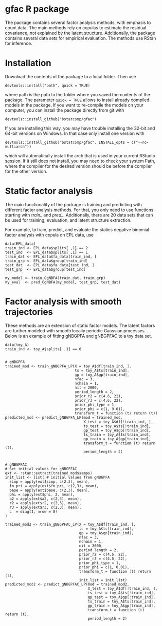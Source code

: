 # gfac R package
The package contains several factor analysis methods, with
emphasis to count data. The main methods rely on copulas to estimate the
residual covariance, not explained by the latent structure. Additionally, the
package contains several data sets for empirical evaluation. The methods use RStan for inference.

# Installation
Download the contents of the package to a local folder. Then use

```{r eval = FALSE}
devtools::install("path", quick = TRUE)
``` 
where path is the path to the folder where you saved the contents of the package. The parameter `quick = TRUE` allows to install already compiled models in the package. If you want to re-compile the models on your computer, you can install the package directly from git with

```{r eval = FALSE}
devtools::install_github("bstatcomp/gfac")
``` 

If you are installing this way, you may have trouble installing the 32-bit and 64-bit versions on Windows. In 
that case only install one version with

```{r eval = FALSE}
devtools::install_github("bstatcomp/gfac", INSTALL_opts = c("--no-multiarch"))
``` 

which will automatically install the arch that is used in your current RStudio
session. If it still does not install, you may need to check your system Path,
where the compiler for the desired version should be before the compiler for
the other version.

# Static factor analysis
The main functionality of the package is training and predicting with
different factor analysis methods. For that, you only need to use functions
starting with *train_* and *pred_*. Additionally, there are 20 data sets that
can be used for training, evaluation, and latent structure extraction.

For example, to train, predict, and evaluate
the statics negative binomial factor analysis with copula on EPL data, use

```{r eval = FALSE}
data(EPL_data)
train_ind <- EPL_data$splits[ ,1] == 2
test_ind  <- EPL_data$splits[ ,1] == 1
train_dat <- EPL_data$fa_data[train_ind, ]
train_grp <- EPL_data$group[train_ind]
test_dat  <- EPL_data$fa_data[test_ind, ]
test_grp  <- EPL_data$group[test_ind]

my_model <- train_CgNBFA(train_dat, train_grp)
my_eval  <- pred_CgNBFA(my_model, test_grp, test_dat)
``` 



# Factor analysis with smooth trajectories
These methods are an extension of static factor models. The latent factors are further modeled with smooth locally periodic Gaussian processes. Below is an example of fitting gNBGPFA and gNBGPFAC to a toy data set.
```{r eval = FALSE}
data(toy_A)
train_ind <- toy_A$splits[ ,1] == 0


# gNBGPFA
trained_mod <- train_gNBGPFA_LP(X = toy_A$df[train_ind, ], 
                                ts = toy_A$ts[train_ind], 
                                gp = toy_A$gp[train_ind], 
                                nfac = 3,
                                nchain = 1,
                                nit = 2000,
                                period_length = 2,
                                prior_r2 = c(4.6, 22),
                                prior_r3 = c(4.6, 22),
                                prior_phi_type = 1,
                                prior_phi = c(1, 0.01),
                                transform_t = function (t) return (t))
predicted_mod <- predict_gNBGPFA_LP(mod = trained_mod, 
                                    X_test = toy_A$df[!train_ind, ], 
                                    ts_test = toy_A$ts[!train_ind], 
                                    gp_test = toy_A$gp[!train_ind], 
                                    ts_train = toy_A$ts[train_ind], 
                                    gp_train = toy_A$gp[train_ind],
                                    transform_t = function (t) return (t),
                                    period_length = 2)


# gNBGPFAC
# Set initial values for gNBGPFAC
ext <- rstan::extract(trained_mod$samps)
init_list <- list( # initial values from gNBGPFA
  simp = apply(ext$simp, c(2,3), mean),
  fn_pri = apply(ext$fn_pri, c(2,3), mean),
  base = apply(ext$base, c(2,3), mean),
  phi = apply(ext$phi, 2, mean),
  a2 = apply(ext$a2, c(2,3), mean),
  r2 = apply(ext$r2, c(2,3), mean),
  r3 = apply(ext$r3, c(2,3), mean),
  L  = diag(1, nrow = 8)
)

trained_mod2 <- train_gNBGPFAC_LP(X = toy_A$df[train_ind, ], 
                                  ts = toy_A$ts[train_ind], 
                                  gp = toy_A$gp[train_ind], 
                                  nfac = 3,
                                  nchain = 1,
                                  nit = 2000,
                                  period_length = 2,
                                  prior_r2 = c(4.6, 22),
                                  prior_r3 = c(4.6, 22),
                                  prior_phi_type = 1,
                                  prior_phi = c(1, 0.01),
                                  transform_t = function (t) return (t),
                                  init_list = init_list)
predicted_mod2 <- predict_gNBGPFAC_LP(mod = trained_mod2, 
                                      X_test = toy_A$df[!train_ind, ], 
                                      ts_test = toy_A$ts[!train_ind], 
                                      gp_test = toy_A$gp[!train_ind], 
                                      ts_train = toy_A$ts[train_ind], 
                                      gp_train = toy_A$gp[train_ind],
                                      transform_t = function (t) return (t),
                                      period_length = 2)

``` 

